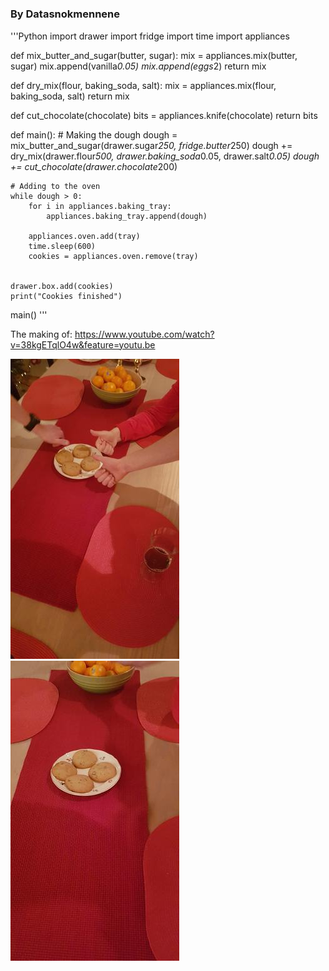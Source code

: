 # <American Cookies>
### By Datasnokmennene

'''Python
import drawer
import fridge
import time
import appliances

def mix_butter_and_sugar(butter, sugar):
    mix = appliances.mix(butter, sugar)
    mix.append(vanilla*0.05)
    mix.append(eggs*2)
    return mix

def dry_mix(flour, baking_soda, salt):
    mix = appliances.mix(flour, baking_soda, salt)
    return mix

def cut_chocolate(chocolate)
    bits = appliances.knife(chocolate)
    return bits

def main():
    # Making the dough
    dough = mix_butter_and_sugar(drawer.sugar*250, fridge.butter*250)
    dough += dry_mix(drawer.flour*500, drawer.baking_soda*0.05, drawer.salt*0.05)
    dough += cut_chocolate(drawer.chocolate*200)

    # Adding to the oven
    while dough > 0:
        for i in appliances.baking_tray:
            appliances.baking_tray.append(dough)

        appliances.oven.add(tray)
        time.sleep(600)
        cookies = appliances.oven.remove(tray)
    
    
    drawer.box.add(cookies)
    print("Cookies finished")


main()
'''

The making of: https://www.youtube.com/watch?v=38kgETqlO4w&feature=youtu.be

![cookies](cookies_datasnokmennene.jpg)
![evaluation](evaluation_datasnokmennene.jpg)
